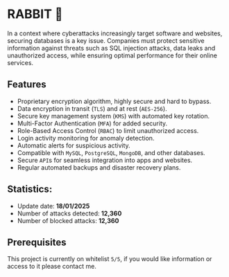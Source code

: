 # RABBIT 🐇

In a context where cyberattacks increasingly target software and websites, securing databases is a key issue. Companies must protect sensitive information against threats such as SQL injection attacks, data leaks and unauthorized access, while ensuring optimal performance for their online services.

## Features

- Proprietary encryption algorithm, highly secure and hard to bypass.
- Data encryption in transit (`TLS`) and at rest (`AES-256`).
- Secure key management system (`KMS`) with automated key rotation.
- Multi-Factor Authentication (`MFA`) for added security.
- Role-Based Access Control (`RBAC`) to limit unauthorized access.
- Login activity monitoring for anomaly detection.
- Automatic alerts for suspicious activity.
- Compatible with `MySQL`, `PostgreSQL`, `MongoDB`, and other databases.
- Secure `API`s for seamless integration into apps and websites.
- Regular automated backups and disaster recovery plans.

## Statistics:

- Update date: **18/01/2025**
- Number of attacks detected: **12,360**
- Number of blocked attacks: **12,360**

## Prerequisites

This project is currently on whitelist `5/5`, if you would like information or access to it please contact me.
